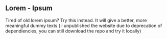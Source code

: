 ## Lorem - Ipsum 

Tired of old lorem ipsum? Try this instead. It will give a better, more meaningful dummy texts
( i unpublished the website due to deprecation of dependiencies, you can still download the repo and try it locally)
